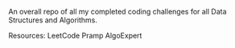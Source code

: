 An overall repo of all my completed coding challenges for all Data Structures and Algorithms. 


Resources:
LeetCode
Pramp
AlgoExpert
